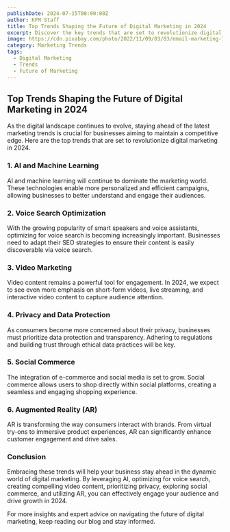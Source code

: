 ```yaml
---
publishDate: 2024-07-15T00:00:00Z
author: KFM Staff
title: Top Trends Shaping the Future of Digital Marketing in 2024
excerpt: Discover the key trends that are set to revolutionize digital marketing in 2024 and how your business can stay ahead of the curve.
image: https://cdn.pixabay.com/photo/2022/11/09/03/03/email-marketing-7579810_1280.png
category: Marketing Trends
tags:
  - Digital Marketing
  - Trends
  - Future of Marketing
---
```


## Top Trends Shaping the Future of Digital Marketing in 2024

As the digital landscape continues to evolve, staying ahead of the latest marketing trends is crucial for businesses aiming to maintain a competitive edge. Here are the top trends that are set to revolutionize digital marketing in 2024.

### 1. AI and Machine Learning

AI and machine learning will continue to dominate the marketing world. These technologies enable more personalized and efficient campaigns, allowing businesses to better understand and engage their audiences.

### 2. Voice Search Optimization

With the growing popularity of smart speakers and voice assistants, optimizing for voice search is becoming increasingly important. Businesses need to adapt their SEO strategies to ensure their content is easily discoverable via voice search.

### 3. Video Marketing

Video content remains a powerful tool for engagement. In 2024, we expect to see even more emphasis on short-form videos, live streaming, and interactive video content to capture audience attention.

### 4. Privacy and Data Protection

As consumers become more concerned about their privacy, businesses must prioritize data protection and transparency. Adhering to regulations and building trust through ethical data practices will be key.

### 5. Social Commerce

The integration of e-commerce and social media is set to grow. Social commerce allows users to shop directly within social platforms, creating a seamless and engaging shopping experience.

### 6. Augmented Reality (AR)

AR is transforming the way consumers interact with brands. From virtual try-ons to immersive product experiences, AR can significantly enhance customer engagement and drive sales.

### Conclusion

Embracing these trends will help your business stay ahead in the dynamic world of digital marketing. By leveraging AI, optimizing for voice search, creating compelling video content, prioritizing privacy, exploring social commerce, and utilizing AR, you can effectively engage your audience and drive growth in 2024.

For more insights and expert advice on navigating the future of digital marketing, keep reading our blog and stay informed.
